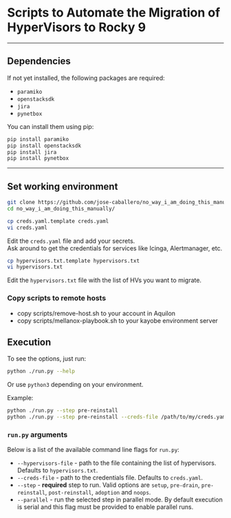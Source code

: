 # Scripts to Automate the Migration of HyperVisors to Rocky 9

---

## Dependencies

If not yet installed, the following packages are required:

- `paramiko`
- `openstacksdk`
- `jira`
- `pynetbox`

You can install them using pip:

```bash
pip install paramiko
pip install openstacksdk
pip install jira 
pip install pynetbox
```

---

## Set working environment

```bash
git clone https://github.com/jose-caballero/no_way_i_am_doing_this_manually.git
cd no_way_i_am_doing_this_manually/
```

```bash
cp creds.yaml.template creds.yaml
vi creds.yaml
```

Edit the `creds.yaml` file and add your secrets.  
Ask around to get the credentials for services like Icinga, Alertmanager, etc.

```bash
cp hypervisors.txt.template hypervisors.txt
vi hypervisors.txt
```

Edit the `hypervisors.txt` file with the list of HVs you want to migrate.

### Copy scripts to remote hosts

* copy scripts/remove-host.sh to your account in Aquilon
* copy scripts/mellanox-playbook.sh to your kayobe environment server


## Execution 

To see the options, just run:

```bash
python ./run.py --help
```

Or use `python3` depending on your environment.

Example:

```bash
python ./run.py --step pre-reinstall
python ./run.py --step pre-reinstall --creds-file /path/to/my/creds.yaml
```

### `run.py` arguments

Below is a list of the available command line flags for `run.py`:

- `--hypervisors-file` - path to the file containing the list of hypervisors.
  Defaults to `hypervisors.txt`.
- `--creds-file` - path to the credentials file. Defaults to `creds.yaml`.
- `--step` - **required** step to run. Valid options are `setup`,
  `pre-drain`, `pre-reinstall`, `post-reinstall`, `adoption` and `noops`.
- `--parallel` - run the selected step in parallel mode. By default execution is
  serial and this flag must be provided to enable parallel runs.
